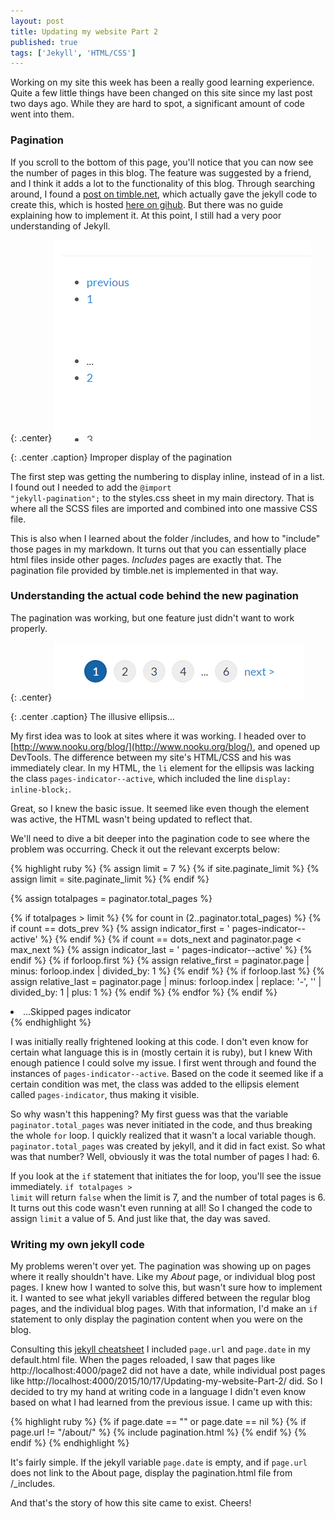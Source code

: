 ```yaml
---
layout: post
title: Updating my website Part 2
published: true
tags: ['Jekyll', 'HTML/CSS']
---
```


Working on my site this week has been a really good learning experience. Quite a few little things have been changed on this site since my last post two days ago. While they are hard to spot, a significant amount of code went into them.

### Pagination

If you scroll to the bottom of this page, you'll notice that you can now see the number of pages in this blog. The feature was suggested by a friend, and I think it adds a lot to the functionality of this blog. Through searching around, I found a [post on timble.net](http://www.timble.net/blog/2015/05/07/better-pagination-for-jekyll.html), which actually gave the jekyll code to create this, which is hosted [here on gihub](https://github.com/timble/jekyll-pagination). But there was no guide explaining how to implement it. At this point, I still had a very poor understanding of Jekyll.

{: .center}
![pagination-error](/images/pagination-error.PNG)

{: .center .caption}
Improper display of the pagination

The first step was getting the numbering to display inline, instead of in a list. I found out I needed to add the <code CSS>@import "jekyll-pagination";</code> to the styles.css sheet in my main directory. That is where all the SCSS files are imported and combined into one massive CSS file.

This is also when I learned about the folder /includes, and how to "include" those pages in my markdown. It turns out that you can essentially place html files inside other pages. _Includes_ pages are exactly that. The pagination file provided by timble.net is implemented in that way.


### Understanding the actual code behind the new pagination

The pagination was working, but one feature just didn't want to work properly.

{: .center}
![elipses-error](/images/elipses-error.PNG)

{: .center .caption}
The illusive ellipsis...

My first idea was to look at sites where it was working. I headed over to [http://www.nooku.org/blog/](http://www.nooku.org/blog/), and opened up DevTools. The difference between my site's HTML/CSS and his was immediately clear. In my HTML, the <code>li</code> element for the ellipsis was lacking the class <code>pages-indicator--active</code>, which included the line <code>display: inline-block;</code>.

Great, so I knew the basic issue. It seemed like even though the element was active, the HTML wasn't being updated to reflect that.

We'll need to dive a bit deeper into the pagination code to see where the problem was occurring. Check it out the relevant excerpts below:

{% highlight ruby %}
\{\% assign limit = 7 \%\}
\{\% if site.paginate_limit \%\}
    \{\% assign limit = site.paginate_limit \%\}
\{\% endif \%\}

\{\% assign totalpages = paginator.total_pages \%\}

\{\% if totalpages > limit \%\}
    \{\% for count in (2..paginator.total_pages) \%\}
        \{\% if count == dots_prev  \%\}
            \{\% assign indicator_first = ' pages-indicator--active' \%\}
        \{\% endif \%\}
        \{\% if count == dots_next and paginator.page < max_next \%\}
            \{\% assign indicator_last = ' pages-indicator--active' \%\}
        \{\% endif \%\}
        \{\% if forloop.first \%\}
            \{\% assign relative_first = paginator.page | minus: forloop.index | divided_by: 1 \%\}
        \{\% endif \%\}
        \{\% if forloop.last \%\}
            \{\% assign relative_last = paginator.page | minus: forloop.index | replace: '-', '' | divided_by: 1 | plus: 1 \%\}
        \{\% endif \%\}
    \{\% endfor \%\}
\{\% endif \%\}

<li class="pages-indicator \{\{ indicator_first \}\} pages-indicator--offset-\{\{ relative_first \}\}"><span aria-hidden="true">...</span><span class="sr-only">Skipped pages indicator</span></li>
{% endhighlight %}

I was initially really frightened looking at this code. I don't even know for certain what language this is in (mostly certain it is ruby), but I knew With enough patience I could solve my issue. I first went through and found the instances of <code>pages-indicator--active</code>. Based on the code it seemed like if a certain condition was met, the class was added to the ellipsis element called <code>pages-indicator</code>, thus making it visible.

So why wasn't this happening? My first guess was that the variable <code>paginator.total_pages</code> was never initiated in the code, and thus breaking the whole <code>for</code> loop. I quickly realized that it wasn't a local variable though. <code>paginator.total_pages</code> was created by jekyll, and it did in fact exist. So what was that number? Well, obviously it was the total number of pages I had: 6.

If you look at the <code>if</code> statement that initiates the for loop, you'll see the issue immediately. <code>if totalpages > limit</code> will return ```false``` when the limit is 7, and the number of total pages is 6. It turns out this code wasn't even running at all! So I changed the code to assign `limit` a value of 5. And just like that, the day was saved.

### Writing my own jekyll code

My problems weren't over yet. The pagination was showing up on pages where it really shouldn't have. Like my _About_ page, or individual blog post pages. I knew how I wanted to solve this, but wasn't sure how to implement it. I wanted to see what jekyll variables differed between the regular blog pages, and the individual blog pages. With that information, I'd make an `if` statement to only display the pagination content when you were on the blog.

Consulting this [jekyll cheatsheet](http://ricostacruz.com/cheatsheets/jekyll.html) I included `page.url` and `page.date` in my default.html file. When the pages reloaded, I saw that pages like http://localhost:4000/page2 did not have a date, while individual post pages like http://localhost:4000/2015/10/17/Updating-my-website-Part-2/ did. So I decided to try my hand at writing code in a language I didn't even know based on what I had learned from the previous issue. I came up with this:

{% highlight ruby %}
\{\% if page.date == "" or page.date == nil \%\}
  \{\% if page.url != "/about/" \%\}
    \{\% include pagination.html \%\}
  \{\% endif \%\}
\{\% endif \%\}
{% endhighlight %}

It's fairly simple. If the jekyll variable `page.date` is empty, and if `page.url` does not link to the About page, display the pagination.html file from /_includes.

And that's the story of how this site came to exist. Cheers!
